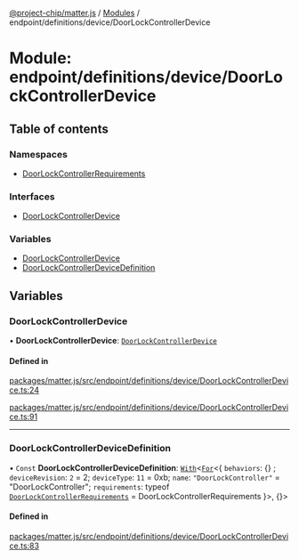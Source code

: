 [@project-chip/matter.js](../README.md) / [Modules](../modules.md) / endpoint/definitions/device/DoorLockControllerDevice

# Module: endpoint/definitions/device/DoorLockControllerDevice

## Table of contents

### Namespaces

- [DoorLockControllerRequirements](endpoint_definitions_device_DoorLockControllerDevice.DoorLockControllerRequirements.md)

### Interfaces

- [DoorLockControllerDevice](../interfaces/endpoint_definitions_device_DoorLockControllerDevice.DoorLockControllerDevice.md)

### Variables

- [DoorLockControllerDevice](endpoint_definitions_device_DoorLockControllerDevice.md#doorlockcontrollerdevice)
- [DoorLockControllerDeviceDefinition](endpoint_definitions_device_DoorLockControllerDevice.md#doorlockcontrollerdevicedefinition)

## Variables

### DoorLockControllerDevice

• **DoorLockControllerDevice**: [`DoorLockControllerDevice`](../interfaces/endpoint_definitions_device_DoorLockControllerDevice.DoorLockControllerDevice.md)

#### Defined in

[packages/matter.js/src/endpoint/definitions/device/DoorLockControllerDevice.ts:24](https://github.com/project-chip/matter.js/blob/5f71eedebdb9fa54338bde320c311bb359b7455d/packages/matter.js/src/endpoint/definitions/device/DoorLockControllerDevice.ts#L24)

[packages/matter.js/src/endpoint/definitions/device/DoorLockControllerDevice.ts:91](https://github.com/project-chip/matter.js/blob/5f71eedebdb9fa54338bde320c311bb359b7455d/packages/matter.js/src/endpoint/definitions/device/DoorLockControllerDevice.ts#L91)

___

### DoorLockControllerDeviceDefinition

• `Const` **DoorLockControllerDeviceDefinition**: [`With`](node_export._internal_.md#with)\<[`For`](behavior_cluster_export._internal_.EndpointType.md#for)\<\{ `behaviors`: {} ; `deviceRevision`: ``2`` = 2; `deviceType`: ``11`` = 0xb; `name`: ``"DoorLockController"`` = "DoorLockController"; `requirements`: typeof [`DoorLockControllerRequirements`](endpoint_definitions_device_DoorLockControllerDevice.DoorLockControllerRequirements.md) = DoorLockControllerRequirements }\>, {}\>

#### Defined in

[packages/matter.js/src/endpoint/definitions/device/DoorLockControllerDevice.ts:83](https://github.com/project-chip/matter.js/blob/5f71eedebdb9fa54338bde320c311bb359b7455d/packages/matter.js/src/endpoint/definitions/device/DoorLockControllerDevice.ts#L83)
